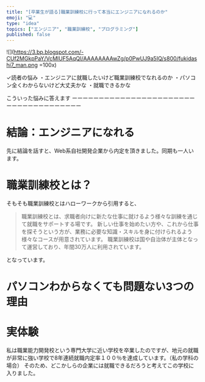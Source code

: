 ```yaml
---
title: "[卒業生が語る]職業訓練校に行って本当にエンジニアになれるのか"
emoji: "💻"
type: "idea"
topics: ["エンジニア", "職業訓練校", "プログラミング"]
published: false
---
```

![](https://3.bp.blogspot.com/-CUf2MGkpPaY/VcMlUF5AqQI/AAAAAAAAwZg/p0PwUJ9a5IQ/s800/fukidashi7_man.png =100x)

✓読者の悩み
・エンジニアに就職したいけど職業訓練校でなれるのか
・パソコン全くわからないけど大丈夫かな
・就職できるかな

こういった悩みに答えます
ーーーーーーーーーーーーーーーーーーーーーーーーーーーーーーーーーーーーー

# 結論：エンジニアになれる
先に結論を話すと、Web系自社開発企業から内定を頂きました。同期も一人います。


#  職業訓練校とは？
そもそも職業訓練校とはハローワークから引用すると、
>職業訓練校とは、求職者向けに新たな仕事に就けるよう様々な訓練を通じて就職をサポートする場です。 新しい仕事を始めたい方や、これから仕事を探そうという方が、業務に必要な知識・スキルを身に付けられるよう様々なコースが用意されています。 職業訓練校は国や自治体が主体となって運営しており、年間30万人に利用されています。

となっています。

# パソコンわからなくても問題ない3つの理由

# 実体験
私は職業能力開発校という専門大学に近い学校を卒業したのですが、地元の就職が非常に強い学校で8年連続就職内定率１００％を達成しています。（私の学科の場合）
そのため、どこかしらの企業には就職できるだろうと考えてこの学校に入りました。

